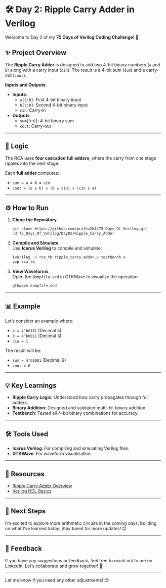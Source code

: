 # 🛠️ Day 2: Ripple Carry Adder in Verilog  

Welcome to Day 2 of my **75 Days of Verilog Coding Challenge**! 🎉  

## ✨ Project Overview  

The **Ripple Carry Adder** is designed to add two 4-bit binary numbers (`a` and `b`) along with a carry input (`cin`). The result is a 4-bit sum (`sum`) and a carry-out (`cout`).  

**Inputs and Outputs**:  
- **Inputs**:  
  - `a[3:0]`: First 4-bit binary input  
  - `b[3:0]`: Second 4-bit binary input  
  - `cin`: Carry-in  
- **Outputs**:  
  - `sum[3:0]`: 4-bit binary sum  
  - `cout`: Carry-out  

---

## 🧠 Logic  

The RCA uses **four cascaded full adders**, where the carry from one stage ripples into the next stage.  

Each **full adder** computes:  
- `sum = a ⊕ b ⊕ cin`  
- `cout = (a ∧ b) ∨ (b ∧ cin) ∨ (cin ∧ a)`  

---

## ⚙️ How to Run  

1. **Clone the Repository**  
   ```bash
   git clone https://github.com/prathu2k4/75_Days_Of_Verilog.git
   cd 75_Days_Of_Verilog/Day02/Ripple_Carry_Adder
   ```

2. **Compile and Simulate**  
   Use **Icarus Verilog** to compile and simulate:  
   ```bash
   iverilog -o rca_tb ripple_carry_adder.v testbench.v
   vvp rca_tb
   ```

3. **View Waveforms**  
   Open the `dumpfile.vcd` in GTKWave to visualize the operation:  
   ```bash
   gtkwave dumpfile.vcd
   ```

---

## 📊 Example  

Let’s consider an example where:  
- `a = 4'b0101` (Decimal 5)  
- `b = 4'b0011` (Decimal 3)  
- `cin = 1`  

The result will be:  
- `sum = 4'b1001` (Decimal 9)  
- `cout = 0`  

---

## 💡 Key Learnings  

- **Ripple Carry Logic**: Understood how carry propagates through full adders.  
- **Binary Addition**: Designed and validated multi-bit binary addition.  
- **Testbench**: Tested all 4-bit binary combinations for accuracy.  

---

## 🛠️ Tools Used  

- **Icarus Verilog**: For compiling and simulating Verilog files.  
- **GTKWave**: For waveform visualization.  

---

## 🔗 Resources  

- [Ripple Carry Adder Overview](https://en.wikipedia.org/wiki/Adder_(electronics)#Ripple-carry_adder)  
- [Verilog HDL Basics](https://en.wikipedia.org/wiki/Verilog)  

---

## 🚀 Next Steps  

I’m excited to explore more arithmetic circuits in the coming days, building on what I’ve learned today. Stay tuned for more updates! 😊  

---

## 🤝 Feedback  

If you have any suggestions or feedback, feel free to reach out to me on [LinkedIn](https://www.linkedin.com/in/pratham-jainvs). Let’s collaborate and grow together! 💪  

---  

Let me know if you need any other adjustments! 😊

